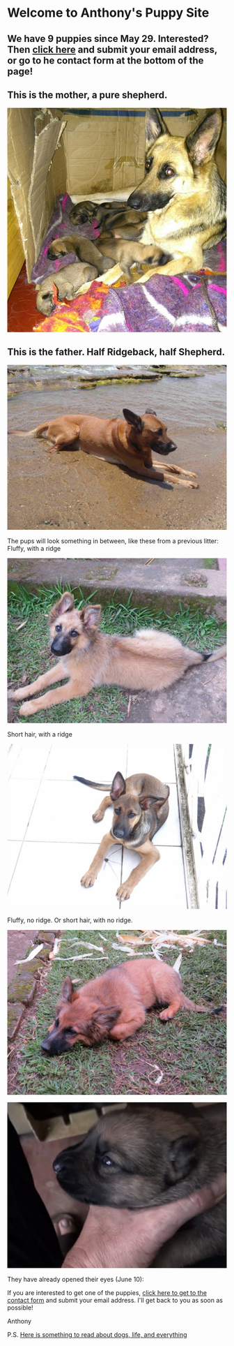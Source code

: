 # Welcome to Anthony's Puppy Site  
## We have 9 puppies since May 29. Interested? Then [click here](contactform.html) and submit your email address, or go to he contact form at the bottom of the page!

## This is the mother, a pure shepherd.
![Bella with nine](./BellaWithNinePuppies.JPG)
## This is the father. Half Ridgeback, half Shepherd.
![Nero](./Nero.JPG)

The pups will look something in between, like these from a previous litter:
Fluffy, with a ridge

![pups1.Runde](./mix1.JPG)

Short hair, with a ridge

![pups1.Runde](./mix2.JPG)

Fluffy, no ridge. Or short hair, with no ridge. 

![pups1.Runde](./mix3.JPG)

![eyes open](./eyes_open.PNG)

They have already opened their eyes (June 10): 

If you are interested to get one of the puppies, [click here to get to the contact form](./contactform.html) and submit your email address. I'll get back to you as soon as possible! 

Anthony

P.S. [Here is something to read about dogs, life, and everything](https://archive.org/download/DontShootTheDog/Dont-shoot-the-dog.pdf)

